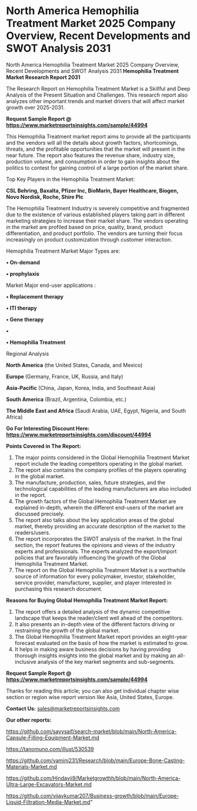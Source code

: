 # North America Hemophilia Treatment Market 2025 Company Overview, Recent Developments and SWOT Analysis 2031
 North America Hemophilia Treatment Market 2025 Company Overview, Recent Developments and SWOT Analysis 2031
<strong>Hemophilia Treatment Market Research Report 2031</strong>

The Research Report on Hemophilia Treatment Market is a Skillful and Deep Analysis of the Present Situation and Challenges. This research report also analyzes other important trends and market drivers that will affect market growth over 2025-2031.

<strong>Request Sample Report @ <a href=https://www.marketreportsinsights.com/sample/44994>https://www.marketreportsinsights.com/sample/44994</a></strong>

This Hemophilia Treatment market report aims to provide all the participants and the vendors will all the details about growth factors, shortcomings, threats, and the profitable opportunities that the market will present in the near future. The report also features the revenue share, industry size, production volume, and consumption in order to gain insights about the politics to contest for gaining control of a large portion of the market share.

Top Key Players in the Hemophilia Treatment Market:

<strong>CSL Behring, Baxalta, Pfizer Inc, BioMarin, Bayer Healthcare, Biogen, Novo Nordisk, Roche, Shire Plc</strong>

The Hemophilia Treatment Industry is severely competitive and fragmented due to the existence of various established players taking part in different marketing strategies to increase their market share. The vendors operating in the market are profiled based on price, quality, brand, product differentiation, and product portfolio. The vendors are turning their focus increasingly on product customization through customer interaction.

Hemophilia Treatment Market Major Types are:

<strong>•  On-demand

•  prophylaxis</strong>

Market Major end-user applications :

<strong>•  Replacement therapy

•  ITI therapy

•  Gene therapy

•  

•  Hemophilia Treatment</strong>

Regional Analysis

</u><strong><b>North America</b></strong> (the United States, Canada, and Mexico)

<strong><b>Europe </b></strong>(Germany, France, UK, Russia, and Italy)

<strong><b>Asia-Pacific</b></strong> (China, Japan, Korea, India, and Southeast Asia)

<strong><b>South America</b></strong> (Brazil, Argentina, Colombia, etc.)

<strong><b>The Middle East and Africa</b></strong> (Saudi Arabia, UAE, Egypt, Nigeria, and South Africa)

<strong>Go For Interesting Discount Here: <a href=https://www.marketreportsinsights.com/discount/44994>https://www.marketreportsinsights.com/discount/44994</a></strong>

<strong>Points Covered in The Report:</strong>
<ol>
  <li>The major points considered in the Global Hemophilia Treatment Market report include the leading competitors operating in the global market.</li>
  <li>The report also contains the company profiles of the players operating in the global market.</li>
  <li>The manufacture, production, sales, future strategies, and the technological capabilities of the leading manufacturers are also included in the report.</li>
  <li>The growth factors of the Global Hemophilia Treatment Market are explained in-depth, wherein the different end-users of the market are discussed precisely.</li>
  <li>The report also talks about the key application areas of the global market, thereby providing an accurate description of the market to the readers/users.</li>
  <li>The report incorporates the SWOT analysis of the market. In the final section, the report features the opinions and views of the industry experts and professionals. The experts analyzed the export/import policies that are favorably influencing the growth of the Global Hemophilia Treatment Market.</li>
  <li>The report on the Global Hemophilia Treatment Market is a worthwhile source of information for every policymaker, investor, stakeholder, service provider, manufacturer, supplier, and player interested in purchasing this research document.</li>
</ol>
<strong>Reasons for Buying Global Hemophilia Treatment Market Report:</strong>

<ol>
  <li>The report offers a detailed analysis of the dynamic competitive landscape that keeps the reader/client well ahead of the competitors.</li>
  <li>It also presents an in-depth view of the different factors driving or restraining the growth of the global market.</li>
  <li>The Global Hemophilia Treatment Market report provides an eight-year forecast evaluated on the basis of how the market is estimated to grow.</li>
  <li>It helps in making aware business decisions by having providing thorough insights insights into the global market and by making an all-inclusive analysis of the key market segments and sub-segments.</li>
</ol>
<strong>Request Sample Report @ <a href=https://www.marketreportsinsights.com/sample/44994>https://www.marketreportsinsights.com/sample/44994</a></strong>


Thanks for reading this article; you can also get individual chapter wise section or region wise report version like Asia, United States, Europe.

<strong>Contact Us:</strong>
sales@marketreportsinsights.com

<strong>Our other reports:</strong>

<a href=https://github.com/sayysaif/search-market/blob/main/North-America-Capsule-Filling-Equipment-Market.md>https://github.com/sayysaif/search-market/blob/main/North-America-Capsule-Filling-Equipment-Market.md</a>

<a href=https://tanomuno.com/illust/530539>https://tanomuno.com/illust/530539</a>

<a href=https://github.com/yamini231/Research/blob/main/Europe-Bone-Casting-Materials-Market.md>https://github.com/yamini231/Research/blob/main/Europe-Bone-Casting-Materials-Market.md</a>

<a href=https://github.com/Hindavii9/Marketgrowthh/blob/main/North-America-Ultra-Large-Excavators-Market.md>https://github.com/Hindavii9/Marketgrowthh/blob/main/North-America-Ultra-Large-Excavators-Market.md</a>

<a href=https://github.com/vijaykumar207/Business-growth/blob/main/Europe-Liquid-Filtration-Media-Market.md>https://github.com/vijaykumar207/Business-growth/blob/main/Europe-Liquid-Filtration-Media-Market.md</a>"
